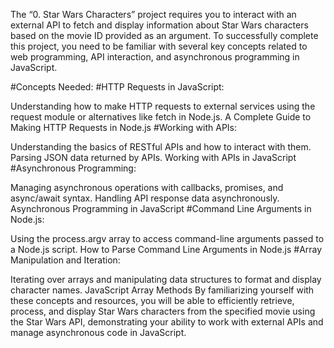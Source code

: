 The “0. Star Wars Characters” project requires you to interact with an external API to fetch and display information about Star Wars characters based on the movie ID provided as an argument. To successfully complete this project, you need to be familiar with several key concepts related to web programming, API interaction, and asynchronous programming in JavaScript.

#Concepts Needed:
#HTTP Requests in JavaScript:

Understanding how to make HTTP requests to external services using the request module or alternatives like fetch in Node.js.
A Complete Guide to Making HTTP Requests in Node.js
#Working with APIs:

Understanding the basics of RESTful APIs and how to interact with them.
Parsing JSON data returned by APIs.
Working with APIs in JavaScript
#Asynchronous Programming:

Managing asynchronous operations with callbacks, promises, and async/await syntax.
Handling API response data asynchronously.
Asynchronous Programming in JavaScript
#Command Line Arguments in Node.js:

Using the process.argv array to access command-line arguments passed to a Node.js script.
How to Parse Command Line Arguments in Node.js
#Array Manipulation and Iteration:

Iterating over arrays and manipulating data structures to format and display character names.
JavaScript Array Methods
By familiarizing yourself with these concepts and resources, you will be able to efficiently retrieve, process, and display Star Wars characters from the specified movie using the Star Wars API, demonstrating your ability to work with external APIs and manage asynchronous code in JavaScript.

